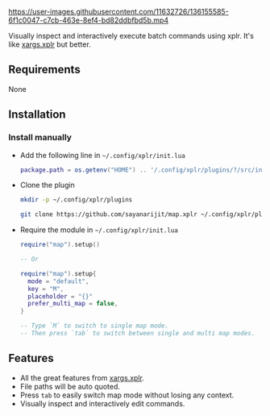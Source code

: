 https://user-images.githubusercontent.com/11632726/136155585-6f1c0047-c7cb-463e-8ef4-bd82ddbfbd5b.mp4

Visually inspect and interactively execute batch commands using xplr.
It's like [xargs.xplr](https://github.com/sayanarijit/xargs.xplr) but better.

## Requirements

None

## Installation

### Install manually

- Add the following line in `~/.config/xplr/init.lua`

  ```lua
  package.path = os.getenv("HOME") .. '/.config/xplr/plugins/?/src/init.lua'
  ```

- Clone the plugin

  ```bash
  mkdir -p ~/.config/xplr/plugins

  git clone https://github.com/sayanarijit/map.xplr ~/.config/xplr/plugins/map
  ```

- Require the module in `~/.config/xplr/init.lua`

  ```lua
  require("map").setup()

  -- Or

  require("map").setup{
    mode = "default",
    key = "M",
    placeholder = "{}"
    prefer_multi_map = false,
  }

  -- Type `M` to switch to single map mode.
  -- Then press `tab` to switch between single and multi map modes.
  ```

## Features

- All the great features from [xargs.xplr](https://github.com/sayanarijit/xargs.xplr).
- File paths will be auto quoted.
- Press `tab` to easily switch map mode without losing any context.
- Visually inspect and interactively edit commands.
